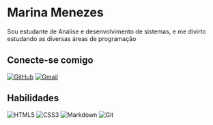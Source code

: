 # Marina Menezes 
Sou estudante de Análise e desenvolvimento de sistemas, e me divirto estudando as diversas áreas de programação

## Conecte-se comigo 
 [![GitHub](https://img.shields.io/badge/GitHub-100000?style=for-the-badge&logo=github&logoColor=white)](https://github.com/MariMnz)
 [![Gmail](https://img.shields.io/badge/Gmail-333333?style=for-the-badge&logo=gmail&logoColor=red)](mailto:marinamnzscalzado@gmail.com)


## Habilidades 
 ![HTML5](https://img.shields.io/badge/HTML5-E34F26?style=for-the-badge&logo=html5&logoColor=white)
 ![CSS3](https://img.shields.io/badge/CSS3-1572B6?style=for-the-badge&logo=css3&logoColor=white)
 ![Markdown](https://img.shields.io/badge/Markdown-000?style=for-the-badge&logo=markdown)
 ![Git](https://img.shields.io/badge/GIT-E44C30?style=for-the-badge&logo=git&logoColor=white)
